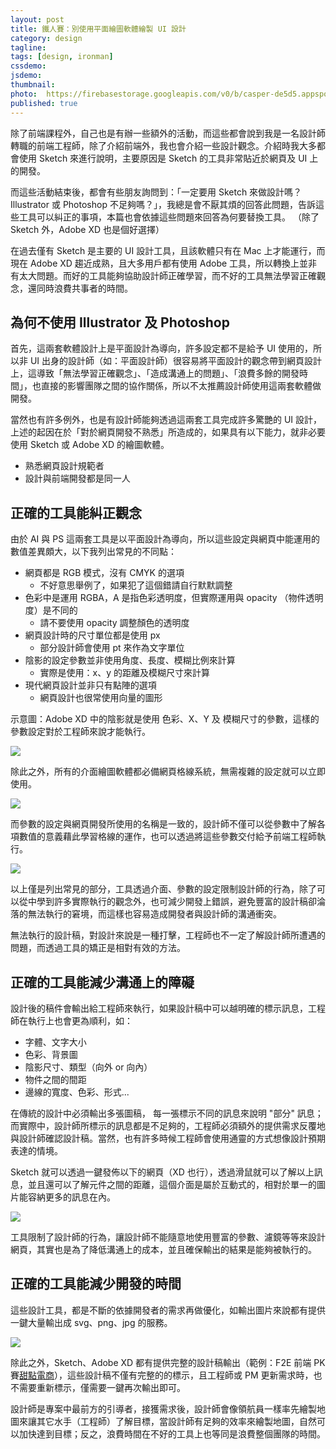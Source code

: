 ```yaml
---
layout: post
title: 鐵人賽：別使用平面繪圖軟體繪製 UI 設計
category: design
tagline:
tags: [design, ironman]
cssdemo:
jsdemo:
thumbnail:
photo:  https://firebasestorage.googleapis.com/v0/b/casper-de5d5.appspot.com/o/images%2Fblog%2F201810%2Fholy%2002.png?alt=media&token=cc260ddf-de3f-4adc-984b-38c0f0e00d26
published: true
---
```



除了前端課程外，自己也是有辦一些額外的活動，而這些都會說到我是一名設計師轉職的前端工程師，除了介紹前端外，我也會介紹一些設計觀念。介紹時我大多都會使用 Sketch 來進行說明，主要原因是 Sketch 的工具非常貼近於網頁及 UI 上的開發。

而這些活動結束後，都會有些朋友詢問到：「一定要用 Sketch 來做設計嗎？Illustrator 或 Photoshop 不足夠嗎？」，我總是會不厭其煩的回答此問題，告訴這些工具可以糾正的事項，本篇也會依據這些問題來回答為何要替換工具。
（除了 Sketch 外，Adobe XD 也是個好選擇）

在過去僅有 Sketch 是主要的 UI 設計工具，且該軟體只有在 Mac 上才能運行，而現在 Adobe XD 趨近成熟，且大多用戶都有使用 Adobe 工具，所以轉換上並非有太大問題。而好的工具能夠協助設計師正確學習，而不好的工具無法學習正確觀念，還同時浪費共事者的時間。

## 為何不使用 Illustrator 及 Photoshop
首先，這兩套軟體設計上是平面設計為導向，許多設定都不是給予 UI 使用的，所以非 UI 出身的設計師（如：平面設計師）很容易將平面設計的觀念帶到網頁設計上，這導致「無法學習正確觀念」、「造成溝通上的問題」、「浪費多餘的開發時間」，也直接的影響團隊之間的協作關係，所以不太推薦設計師使用這兩套軟體做開發。

當然也有許多例外，也是有設計師能夠透過這兩套工具完成許多驚艷的 UI 設計，上述的起因在於「對於網頁開發不熟悉」所造成的，如果具有以下能力，就非必要使用 Sketch 或 Adobe XD 的繪圖軟體。

* 熟悉網頁設計規範者
* 設計與前端開發都是同一人

## 正確的工具能糾正觀念
由於 AI 與 PS 這兩套工具是以平面設計為導向，所以這些設定與網頁中能運用的數值差異頗大，以下我列出常見的不同點：

* 網頁都是 RGB 模式，沒有 CMYK 的選項
	* 不好意思舉例了，如果犯了這個錯請自行默默調整
* 色彩中是運用 RGBA，A 是指色彩透明度，但實際運用與 opacity （物件透明度）是不同的
	* 請不要使用 opacity 調整顏色的透明度
* 網頁設計時的尺寸單位都是使用 px
	* 部分設計師會使用 pt 來作為文字單位
* 陰影的設定參數並非使用角度、長度、模糊比例來計算
	* 實際是使用：x、y 的距離及模糊尺寸來計算
* 現代網頁設計並非只有點陣的選項
	* 網頁設計也很常使用向量的圖形

示意圖：Adobe XD 中的陰影就是使用 色彩、X、Y 及 模糊尺寸的參數，這樣的參數設定對於工程師來說才能執行。

![](https://firebasestorage.googleapis.com/v0/b/casper-de5d5.appspot.com/o/images%2Fblog%2F201810%2FF638B8F7-88B9-4B1D-8322-7BF0FC134ED9.png?alt=media&token=52703565-a565-43c3-a6c8-dd8c42d5f634)

除此之外，所有的介面繪圖軟體都必備網頁格線系統，無需複雜的設定就可以立即使用。

![](https://firebasestorage.googleapis.com/v0/b/casper-de5d5.appspot.com/o/images%2Fblog%2F201810%2FA0B364B0-908C-4154-8C55-FA7C6F1F9D3A.png?alt=media&token=79047768-d44d-4660-9529-a6e602c15b19)

而參數的設定與網頁開發所使用的名稱是一致的，設計師不僅可以從參數中了解各項數值的意義藉此學習格線的運作，也可以透過將這些參數交付給予前端工程師執行。

![](https://firebasestorage.googleapis.com/v0/b/casper-de5d5.appspot.com/o/images%2Fblog%2F201810%2F3593C1D5-61C3-44AA-8E9D-844729CBBD21.png?alt=media&token=cbb5d308-b92a-4e52-831d-8b006afa19e0)

以上僅是列出常見的部分，工具透過介面、參數的設定限制設計師的行為，除了可以從中學到許多實際執行的觀念外，也可減少開發上錯誤，避免豐富的設計稿卻淪落的無法執行的窘境，而這樣也容易造成開發者與設計師的溝通衝突。

無法執行的設計稿，對設計來說是一種打擊，工程師也不一定了解設計師所遭遇的問題，而透過工具的矯正是相對有效的方法。


## 正確的工具能減少溝通上的障礙
設計後的稿件會輸出給工程師來執行，如果設計稿中可以越明確的標示訊息，工程師在執行上也會更為順利，如：

* 字體、文字大小
* 色彩、背景圖
* 陰影尺寸、類型（向外 or 向內）
* 物件之間的間距
* 邊線的寬度、色彩、形式...

在傳統的設計中必須輸出多張圖稿， 每一張標示不同的訊息來說明 "部分" 訊息；而實際中，設計師所標示的訊息都是不足夠的，工程師必須額外的提供需求反覆地與設計師確認設計稿。當然，也有許多時候工程師會使用通靈的方式想像設計預期表達的情境。

Sketch 就可以透過一鍵發佈以下的網頁（XD 也行），透過滑鼠就可以了解以上訊息，並且還可以了解元件之間的距離，這個介面是屬於互動式的，相對於單一的圖片能容納更多的訊息在內。

![](https://firebasestorage.googleapis.com/v0/b/casper-de5d5.appspot.com/o/images%2Fblog%2F201810%2F373DB77B-64BD-46EA-B15D-9B9ADF4B1C90.png?alt=media&token=911f31ff-d8c1-43b2-af64-4d95b2c71bd1)

工具限制了設計師的行為，讓設計師不能隨意地使用豐富的參數、濾鏡等等來設計網頁，其實也是為了降低溝通上的成本，並且確保輸出的結果是能夠被執行的。


## 正確的工具能減少開發的時間
這些設計工具，都是不斷的依據開發者的需求再做優化，如輸出圖片來說都有提供一鍵大量輸出成 svg、png、jpg 的服務。

![](https://firebasestorage.googleapis.com/v0/b/casper-de5d5.appspot.com/o/images%2Fblog%2F201810%2F7FA7E881-1EC4-48AD-81CF-0E3C339B2D6E.png?alt=media&token=3f50ae82-d048-4c97-87e6-48d615d2f2ba)

除此之外，Sketch、Adobe XD 都有提供完整的設計稿輸出（範例：F2E 前端 PK 賽[甜點電商](https://hexschool.github.io/Rwd_sketch_export/)），這些設計稿不僅有完整的的標示，且工程師或 PM 更新需求時，也不需要重新標示，僅需要一鍵再次輸出即可。

設計師是專案中最前方的引導者，接獲需求後，設計師會像領航員一樣率先繪製地圖來讓其它水手（工程師）了解目標，當設計師有足夠的效率來繪製地圖，自然可以加快達到目標；反之，浪費時間在不好的工具上也等同是浪費整個團隊的時間。